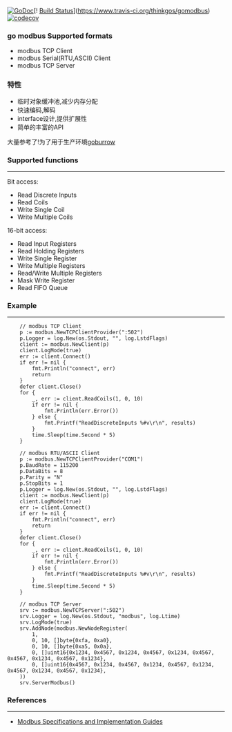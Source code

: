 [![GoDoc](https://godoc.org/github.com/thinkgos/gomodbus?status.svg)](https://godoc.org/github.com/thinkgos/gomodbus)[!
[Build Status](https://www.travis-ci.org/thinkgos/gomodbus.svg?branch=master)](https://www.travis-ci.org/thinkgos/gomodbus)
[![codecov](https://codecov.io/gh/thinkgos/gomodbus/branch/master/graph/badge.svg)](https://codecov.io/gh/thinkgos/gomodbus)
### go modbus Supported formats
- modbus TCP Client
- modbus Serial(RTU,ASCII) Client
- modbus TCP Server

### 特性
- 临时对象缓冲池,减少内存分配
- 快速编码,解码
- interface设计,提供扩展性
- 简单的丰富的API

大量参考了!为了用于生产环境[goburrow](https://github.com/goburrow/modbus)

### Supported functions

-------------------
Bit access:
*   Read Discrete Inputs
*   Read Coils
*   Write Single Coil
*   Write Multiple Coils

16-bit access:
*   Read Input Registers
*   Read Holding Registers
*   Write Single Register
*   Write Multiple Registers
*   Read/Write Multiple Registers
*   Mask Write Register
*   Read FIFO Queue

### Example
----------
```
    // modbus TCP Client
    p := modbus.NewTCPClientProvider(":502")
	p.Logger = log.New(os.Stdout, "", log.LstdFlags)
	client := modbus.NewClient(p)
	client.LogMode(true)
	err := client.Connect()
	if err != nil {
		fmt.Println("connect", err)
		return
	}
	defer client.Close()
	for {
		_, err := client.ReadCoils(1, 0, 10)
		if err != nil {
			fmt.Println(err.Error())
		} else {
			fmt.Printf("ReadDiscreteInputs %#v\r\n", results)
		}
		time.Sleep(time.Second * 5)
	}
```

```
    // modbus RTU/ASCII Client
    p := modbus.NewTCPClientProvider("COM1")
    p.BaudRate = 115200
	p.DataBits = 8
	p.Parity = "N"
	p.StopBits = 1
	p.Logger = log.New(os.Stdout, "", log.LstdFlags)
	client := modbus.NewClient(p)
	client.LogMode(true)
	err := client.Connect()
	if err != nil {
		fmt.Println("connect", err)
		return
	}
	defer client.Close()
	for {
		_, err := client.ReadCoils(1, 0, 10)
		if err != nil {
			fmt.Println(err.Error())
		} else {
			fmt.Printf("ReadDiscreteInputs %#v\r\n", results)
		}
		time.Sleep(time.Second * 5)
	}
```
```
    // modbus TCP Server
	srv := modbus.NewTCPServer(":502")
	srv.Logger = log.New(os.Stdout, "modbus", log.Ltime)
	srv.LogMode(true)
	srv.AddNode(modbus.NewNodeRegister(
		1,
		0, 10, []byte{0xfa, 0xa0},
		0, 10, []byte{0xa5, 0x0a},
		0, []uint16{0x1234, 0x4567, 0x1234, 0x4567, 0x1234, 0x4567, 0x4567, 0x1234, 0x4567, 0x1234},
		0, []uint16{0x4567, 0x1234, 0x4567, 0x1234, 0x4567, 0x1234, 0x4567, 0x1234, 0x4567, 0x1234},
	))
	srv.ServerModbus()
```
### References
----------
-   [Modbus Specifications and Implementation Guides](http://www.modbus.org/specs.php)

